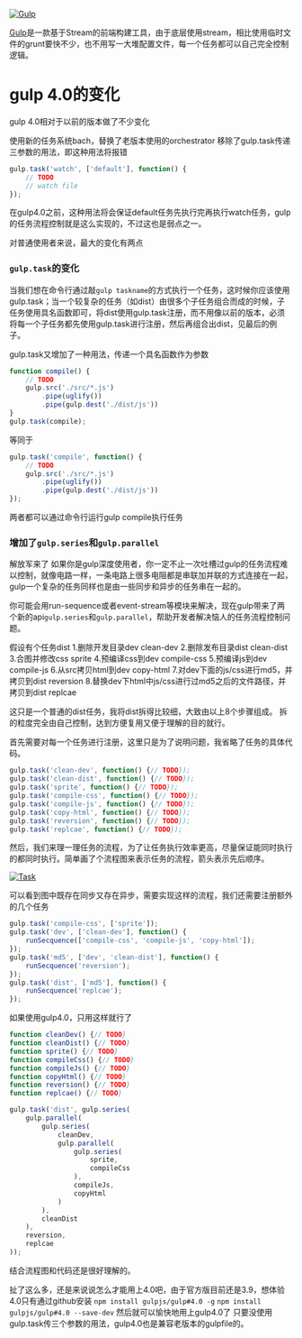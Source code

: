 [![Gulp][gulp-img]][gulp-img]

[Gulp][gulp]是一款基于Stream的前端构建工具，由于底层使用stream，相比使用临时文件的grunt要快不少，也不用写一大堆配置文件，每一个任务都可以自己完全控制逻辑。

# gulp 4.0的变化
gulp 4.0相对于以前的版本做了不少变化

使用新的任务系统bach，替换了老版本使用的orchestrator
移除了gulp.task传递三参数的用法，即这种用法将报错
```javascript
gulp.task('watch', ['default'], function() {
    // TODO
    // watch file
});
```
在gulp4.0之前，这种用法将会保证default任务先执行完再执行watch任务，gulp的任务流程控制就是这么实现的，不过这也是弱点之一。

对普通使用者来说，最大的变化有两点
### `gulp.task`的变化
当我们想在命令行通过敲`gulp taskname`的方式执行一个任务，这时候你应该使用gulp.task；当一个较复杂的任务（如dist）由很多个子任务组合而成的时候，子任务使用具名函数即可，将dist使用gulp.task注册，而不用像以前的版本，必须将每一个子任务都先使用gulp.task进行注册，然后再组合出dist，见最后的例子。

gulp.task又增加了一种用法，传递一个具名函数作为参数
```javascript
function compile() {
    // TODO
    gulp.src('./src/*.js')
        .pipe(uglify())
        .pipe(gulp.dest('./dist/js'))
}
gulp.task(compile);
```
等同于
```javascript
gulp.task('compile', function() {
    // TODO
    gulp.src('./src/*.js')
        .pipe(uglify())
        .pipe(gulp.dest('./dist/js'))
});
```
两者都可以通过命令行运行gulp compile执行任务

### 增加了`gulp.series`和`gulp.parallel`
解放军来了
如果你是gulp深度使用者，你一定不止一次吐槽过gulp的任务流程难以控制，就像电路一样，一条电路上很多电阻都是串联加并联的方式连接在一起，gulp一个复杂的任务同样也是由一些同步和异步的任务串在一起的。

你可能会用run-sequence或者event-stream等模块来解决，现在gulp带来了两个新的api`gulp.series`和`gulp.parallel`，帮助开发者解决恼人的任务流程控制问题。

假设有个任务dist
1.删除开发目录dev
    clean-dev
2.删除发布目录dist
    clean-dist
3.合图并修改css
    sprite
4.预编译css到dev
    compile-css
5.预编译js到dev
    compile-js
6.从src拷贝html到dev
    copy-html
7.对dev下面的js/css进行md5，并拷贝到dist
    reversion
8.替换dev下html中js/css进行过md5之后的文件路径，并拷贝到dist
    replcae

这只是一个普通的dist任务，我将dist拆得比较细，大致由以上8个步骤组成。
拆的粒度完全由自己控制，达到方便复用又便于理解的目的就行。

首先需要对每一个任务进行注册，这里只是为了说明问题，我省略了任务的具体代码。

```javascript
gulp.task('clean-dev', function() {// TODO});
gulp.task('clean-dist', function() {// TODO});
gulp.task('sprite', function() {// TODO});
gulp.task('compile-css', function() {// TODO});
gulp.task('compile-js', function() {// TODO});
gulp.task('copy-html', function() {// TODO});
gulp.task('reversion', function() {// TODO});
gulp.task('replcae', function() {// TODO});
```

然后，我们来理一理任务的流程，为了让任务执行效率更高，尽量保证能同时执行的都同时执行。简单画了个流程图来表示任务的流程，箭头表示先后顺序。

[![Task][task-img]][task-img]

可以看到图中既存在同步又存在异步，需要实现这样的流程，我们还需要注册额外的几个任务

```javascript
gulp.task('compile-css', ['sprite']);
gulp.task('dev', ['clean-dev'], function() {
    runSecquence(['compile-css', 'compile-js', 'copy-html']);
});
gulp.task('md5', ['dev', 'clean-dist'], function() {
    runSecquence('reversion');
});
gulp.task('dist', ['md5'], function() {
    runSecquence('replcae');
});
```
如果使用gulp4.0，只用这样就行了
```javascript
function cleanDev() {// TODO}
function cleanDist() {// TODO}
function sprite() {// TODO}
function compileCss() {// TODO}
function compileJs() {// TODO}
function copyHtml() {// TODO}
function reversion() {// TODO}
function replcae() {// TODO}

gulp.task('dist', gulp.series(
    gulp.parallel(
        gulp.series(
            cleanDev,
            gulp.parallel(
                gulp.series(
                    sprite,
                    compileCss
                ),
                compileJs,
                copyHtml
            )
        ),
        cleanDist
    ),
    reversion,
    replcae
));
```
结合流程图和代码还是很好理解的。

扯了这么多，还是来说说怎么才能用上4.0吧，由于官方版目前还是3.9，想体验4.0只有通过github安装
`npm install gulpjs/gulp#4.0 -g`
`npm install gulpjs/gulp#4.0 --save-dev`
然后就可以愉快地用上gulp4.0了
只要没使用gulp.task传三个参数的用法，gulp4.0也是兼容老版本的gulpfile的。


[gulp]: http://gulpjs.com
[gulp-img]: https://raw.githubusercontent.com/gulpjs/artwork/master/gulp-2x.png
[task-img]: http://www.alloyteam.com/wp-content/uploads/2015/07/gulp4.0.png